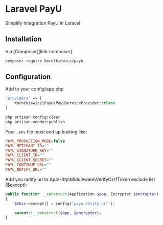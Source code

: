 # Laravel PayU
Simplify Integration PayU in Laravel

## Installation

Via [Composer][link-composer]

```bash
composer require korotkiewicz/payu
```

## Configuration

Add to your config/app.php

```php
'providers' => [
	Korotkiewicz\PayU\PayUServiceProvider::class
]
```

```bash
php artisan config:clear
php artisan vendor:publish
```

Your `.env` file must end up looking like:


```ini
PAYU_PRODUCTION_MODE=false
PAYU_METCHANT_ID=""
PAYU_SIGNATURE_KEY=""
PAYU_CLIENT_ID=""
PAYU_CLIENT_SECRET=""
PAYU_CONTINUE_URL=""
PAYU_NOTIFY_URL=""
```

Add you notify url to App\Http\Middleware\VerifyCsrfToken exclude list ($except):

```php
public function __construct(Application $app, Encrypter $encrypter)
{
    $this->except[] = config('payu.notify_url');

    parent::__construct($app, $encrypter);
}

```